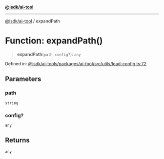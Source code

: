 [**@isdk/ai-tool**](../README.md)

***

[@isdk/ai-tool](../globals.md) / expandPath

# Function: expandPath()

> **expandPath**(`path`, `config?`): `any`

Defined in: [@isdk/ai-tools/packages/ai-tool/src/utils/load-config.ts:72](https://github.com/isdk/ai-tool.js/blob/e883e341c67e937e7d3a3e95e8bc56844896f5a3/src/utils/load-config.ts#L72)

## Parameters

### path

`string`

### config?

`any`

## Returns

`any`
